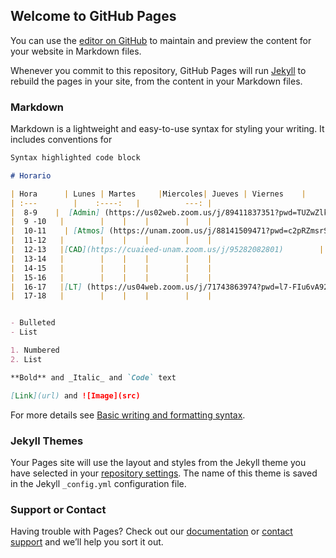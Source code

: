 ## Welcome to GitHub Pages

You can use the [editor on GitHub](https://github.com/NoeJA/NoeJA.github.io/edit/main/index.md) to maintain and preview the content for your website in Markdown files.

Whenever you commit to this repository, GitHub Pages will run [Jekyll](https://jekyllrb.com/) to rebuild the pages in your site, from the content in your Markdown files.

### Markdown

Markdown is a lightweight and easy-to-use syntax for styling your writing. It includes conventions for

```markdown
Syntax highlighted code block

# Horario

| Hora      | Lunes | Martes     |Miercoles| Jueves | Viernes    |
| :---        |    :----:   |          ---: |
|  8-9    |  [Admin] (https://us02web.zoom.us/j/89411837351?pwd=TUZwZlk4ekJjNkJkeWtmNmtZUmxSUT09) |    |    |        |    |
|  9 -10   |        |    |    |        |    |
|  10-11    | [Atmos] (https://unam.zoom.us/j/88141509471?pwd=c2pRZmsrSG9ack90V1BROEQzSmxRdz09)       |    |    |        |    |
|  11-12   |        |    |    |        |    |
|  12-13   |[CAD](https://cuaieed-unam.zoom.us/j/95282082801)        |    |    |        |    |
|  13-14   |        |    |    |        |    |
|  14-15   |        |    |    |        |    |
|  15-16   |        |    |    |        |    |
|  16-17   |[LT] (https://us04web.zoom.us/j/71743863974?pwd=l7-FIu6vA92PEjkUVZP5jTATrtcazl.1)       |    |    |        |    |
|  17-18   |        |    |    |        |    |


- Bulleted
- List

1. Numbered
2. List

**Bold** and _Italic_ and `Code` text

[Link](url) and ![Image](src)
```

For more details see [Basic writing and formatting syntax](https://docs.github.com/en/github/writing-on-github/getting-started-with-writing-and-formatting-on-github/basic-writing-and-formatting-syntax).

### Jekyll Themes

Your Pages site will use the layout and styles from the Jekyll theme you have selected in your [repository settings](https://github.com/NoeJA/NoeJA.github.io/settings/pages). The name of this theme is saved in the Jekyll `_config.yml` configuration file.

### Support or Contact

Having trouble with Pages? Check out our [documentation](https://docs.github.com/categories/github-pages-basics/) or [contact support](https://support.github.com/contact) and we’ll help you sort it out.
